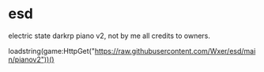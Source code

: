 # esd
electric state darkrp piano v2, not by me all credits to owners.


loadstring(game:HttpGet("https://raw.githubusercontent.com/Wxer/esd/main/pianov2"))()
